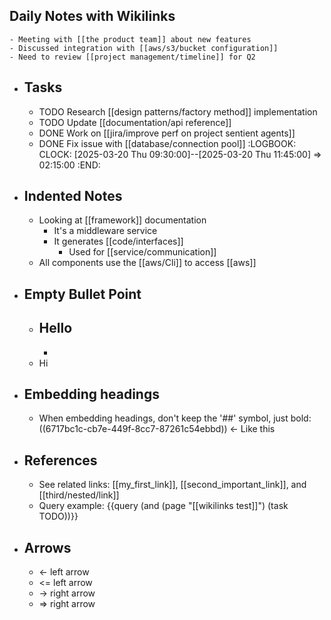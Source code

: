 ## Daily Notes with Wikilinks
	- Meeting with [[the product team]] about new features
	- Discussed integration with [[aws/s3/bucket configuration]] 
	- Need to review [[project management/timeline]] for Q2

- ## Tasks
	- TODO Research [[design patterns/factory method]] implementation
	- TODO Update [[documentation/api reference]]
	- DONE Work on [[jira/improve perf on project sentient agents]]
	- DONE Fix issue with [[database/connection pool]]
		:LOGBOOK:
		CLOCK: [2025-03-20 Thu 09:30:00]--[2025-03-20 Thu 11:45:00] =>  02:15:00
		:END:

- ## Indented Notes
	- Looking at [[framework]] documentation
		- It's a middleware service
		- It generates [[code/interfaces]]
			- Used for [[service/communication]]
	- All components use the [[aws/Cli]] to access [[aws]]

- ## Empty Bullet Point
  - Hello
	- 
	- 
  - Hi


- ## Embedding headings
	- When embedding headings, don't keep the '##' symbol, just bold: ((6717bc1c-cb7e-449f-8cc7-87261c54ebbd)) <- Like this


- ## References
	- See related links: [[my_first_link]], [[second_important_link]], and [[third/nested/link]]
	- Query example: {{query (and (page "[[wikilinks test]]") (task TODO))}} 

- ## Arrows
	- <- left arrow
	- <= left arrow
	- -> right arrow
	- => right arrow
